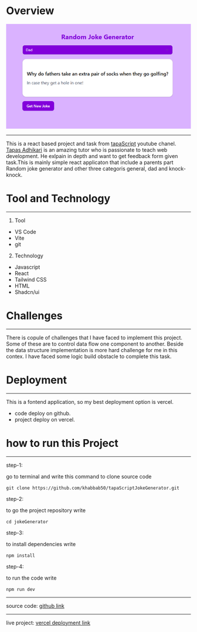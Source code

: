 # Overview

![banner](./public/Screenshot_1.png)

---

This is a react based project and task from [tapaScript](https://youtu.be/fPBW7Pn6O38?si=NU0Ac9njxhBSBf7q) youtube chanel. [Tapas Adhikari](https://x.com/tapasadhikary) is an amazing tutor who is passionate to teach web development. He exlpain in depth and want to get feedback form given task.This is mainly simple react applicaton that include a parents part Random joke generator and other three categoris general, dad and knock-knock.

# Tool and Technology

---

1. Tool

- VS Code
- Vite
- git

2. Technology

- Javascript
- React
- Tailwind CSS
- HTML
- Shadcn/ui

# Challenges

---

There is copule of challenges that I have faced to implement this project. Some of these are to control data flow one component to another. Beside the data structure implementation is more hard challenge for me in this contex. I have faced some logic build obstacle to complete this task.

# Deployment

---

This is a fontend application, so my best deployment option is vercel.

- code deploy on github.
- project deploy on vercel.

# how to run this Project

---

step-1:

go to terminal and write this command to clone source code

```
git clone https://github.com/khabbab50/tapaScriptJokeGenerator.git
```

step-2:

to go the project repository write

```
cd jokeGenerator
```

step-3:

to install dependencies write

```
npm install
```

step-4:

to run the code write

```
npm run dev
```

---

source code: [github link](https://github.com/khabbab50/tapaScriptJokeGenerator.git)

---

live project: [vercel deployment link](https://tapa-script-joke-generator.vercel.app/)
